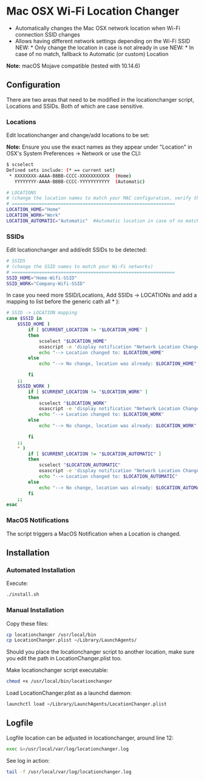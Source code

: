 # Mac OSX Wi-Fi Location Changer

* Automatically changes the Mac OSX network location when Wi-Fi connection SSID changes
* Allows having different network settings depending on the Wi-Fi SSID
NEW: * Only change the location in case is not already in use
NEW: * In case of no match, fallback to Automatic (or custom) Location

**Note:** macOS Mojave compatible (tested with 10.14.6)

## Configuration
There are two areas that need to be modified in the locationchanger script, Locations and SSIDs. Both of which are case sensitive. 

### Locations
Edit locationchanger and change/add locations to be set:

**Note:** Ensure you use the exact names as they appear under "Location" in OSX's System Preferences -> Network
or use the CLI:
```bash
$ scselect
Defined sets include: (* == current set)
 * XXXXXXXX-AAAA-BBBB-CCCC-XXXXXXXXXXX	(Home)
   YYYYYYYY-AAAA-BBBB-CCCC-YYYYYYYYYYY	(Automatic)
```


```bash
# LOCATIONS
# (change the location names to match your MAC configuration, verify the location name withthe scselect command from CLI)
# ============================================================
LOCATION_HOME="Home"
LOCATION_WORK="Work"
LOCATION_AUTOMATIC="Automatic"  #Automatic location in case of no match, should be "Automatic", check with scselect command from CLI

```

### SSIDs
Edit locationchanger and add/edit SSIDs to be detected:

```bash
# SSIDS
# (change the SSID names to match your Wi-Fi networks)
# ============================================================
SSID_HOME="Home-Wifi-SSID"
SSID_WORK="Company-Wifi-SSID"
```

In case you need more SSID/Locations, Add SSIDs -> LOCATIONs and add a mapping to list before the generic cath all * ):

```bash
# SSID -> LOCATION mapping
case $SSID in
	$SSID_HOME )
		if [ $CURRENT_LOCATION != "$LOCATION_HOME" ]
		then
			scselect "$LOCATION_HOME"
			osascript -e 'display notification "Network Location Changed to '$LOCATION_HOME'" with title "Network Location Changed"'
			echo "--> Location changed to: $LOCATION_HOME"
		else
			echo "--> No change, location was already: $LOCATION_HOME"

		fi
	;;
	$SSID_WORK )
		if [ $CURRENT_LOCATION != "$LOCATION_WORK" ]
		then
			scselect "$LOCATION_WORK"
			osascript -e 'display notification "Network Location Changed to '$LOCATION_WORK'" with title "Network Location Changed"'
			echo "--> Location changed to: $LOCATION_WORK"
		else
			echo "--> No change, location was already: $LOCATION_WORK"

		fi
	;;
	* )
		if [ $CURRENT_LOCATION != "$LOCATION_AUTOMATIC" ]
		then
			scselect "$LOCATION_AUTOMATIC"
			osascript -e 'display notification "Network Location Changed to '$LOCATION_AUTOMATIC'" with title "Network Location Changed"'
			echo "--> Location changed to: $LOCATION_AUTOMATIC"
		else
			echo "--> No change, location was already: $LOCATION_AUTOMATIC"
		fi
	;;
esac
```

### MacOS Notifications
The script triggers a MacOS Notification when a Location is changed.

## Installation

### Automated Installation

Execute:
```bash
./install.sh
```

### Manual Installation

Copy these files:
```bash
cp locationchanger /usr/local/bin
cp LocationChanger.plist ~/Library/LaunchAgents/
```
Should you place the locationchanger script to another location, make sure you edit the path in LocationChanger.plist too.

Make locationchanger script executable:
```bash
chmod +x /usr/local/bin/locationchanger
```
Load LocationChanger.plist as a launchd daemon:
```bash
launchctl load ~/Library/LaunchAgents/LocationChanger.plist
```
## Logfile

Logfile location can be adjusted in locationchanger, around line 12:
```bash
exec &>/usr/local/var/log/locationchanger.log
```
See log in action:
```bash
tail -f /usr/local/var/log/locationchanger.log
```
